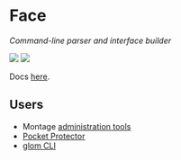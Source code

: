 # Face

*Command-line parser and interface builder*

<a href="https://pypi.org/project/face/"><img src="https://img.shields.io/pypi/v/face.svg"></a>
<a href="https://calver.org/"><img src="https://img.shields.io/badge/calver-YY.MINOR.MICRO-22bfda.svg"></a>

Docs [here](https://python-face.readthedocs.io/).

## Users

* Montage [administration tools](https://github.com/hatnote/montage/blob/master/tools/admin.py)
* [Pocket Protector](https://github.com/SimpleLegal/pocket_protector/blob/master/pocket_protector/cli.py)
* [glom CLI](https://github.com/mahmoud/glom/blob/master/glom/cli.py)
